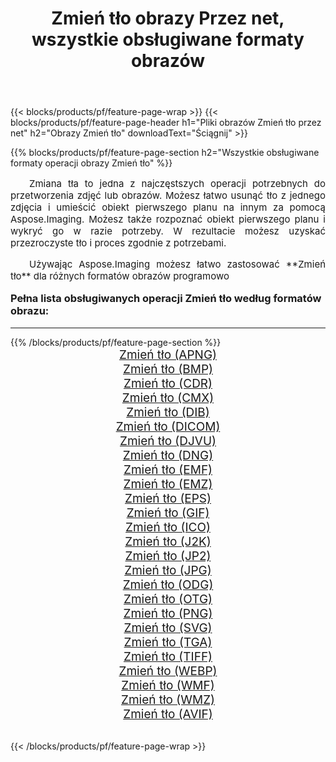 ﻿---
title: Zmień tło obrazy Przez net, wszystkie obsługiwane formaty obrazów 
weight: 3920
url: /pl/net/change-background/ 
lang: pl
langdirlevel: 2
locales: zh-hans,ja,it,ru,de,es,fr,nl,id,lt,pl,pt,vi,tr,ko,zh-hant,ar,hi,th,sv,cs,uk,he
description: Używając Aspose.Imaging możesz łatwo Zmień tło obrazy Via net
---

{{< blocks/products/pf/feature-page-wrap >}}
{{< blocks/products/pf/feature-page-header h1="Pliki obrazów Zmień tło przez net" h2="Obrazy Zmień tło" downloadText="Ściągnij" >}}


{{% blocks/products/pf/feature-page-section  h2="Wszystkie obsługiwane formaty operacji obrazy Zmień tło" %}}
<p align="justify" style="text-indent:2em;font-size:15px;">
Zmiana tła to jedna z najczęstszych operacji potrzebnych do przetworzenia zdjęć lub obrazów. Możesz łatwo usunąć tło z jednego zdjęcia i umieścić obiekt pierwszego planu na innym za pomocą Aspose.Imaging. Możesz także rozpoznać obiekt pierwszego planu i wykryć go w razie potrzeby. W rezultacie możesz uzyskać przezroczyste tło i proces zgodnie z potrzebami.
</p>
<p align="justify" style="text-indent:2em;font-size:15px;">
Używając Aspose.Imaging możesz łatwo zastosować **Zmień tło** dla różnych formatów obrazów programowo
</p>
<h3 style="margin-top:16px;">
Pełna lista obsługiwanych operacji Zmień tło według formatów obrazu:
</h3>
<hr/>
{{% /blocks/products/pf/feature-page-section %}}
<div class="container-fluid productfamilypage bg-gray">
    <div class="convertypes bg-gray agp-content section">
        <div class="container">
		<div class="row other-converters" style="gap: 10px;font-size: 19px;text-align:center;">
		    <div class='col-md-3 other-converter remove-lp remove-rp'><a href="/imaging/pl/net/change-background/apng/" style="padding:15px;">Zmień tło (APNG)</a></div><div class='col-md-3 other-converter remove-lp remove-rp'><a href="/imaging/pl/net/change-background/bmp/" style="padding:15px;">Zmień tło (BMP)</a></div><div class='col-md-3 other-converter remove-lp remove-rp'><a href="/imaging/pl/net/change-background/cdr/" style="padding:15px;">Zmień tło (CDR)</a></div><div class='col-md-3 other-converter remove-lp remove-rp'><a href="/imaging/pl/net/change-background/cmx/" style="padding:15px;">Zmień tło (CMX)</a></div><div class='col-md-3 other-converter remove-lp remove-rp'><a href="/imaging/pl/net/change-background/dib/" style="padding:15px;">Zmień tło (DIB)</a></div><div class='col-md-3 other-converter remove-lp remove-rp'><a href="/imaging/pl/net/change-background/dicom/" style="padding:15px;">Zmień tło (DICOM)</a></div><div class='col-md-3 other-converter remove-lp remove-rp'><a href="/imaging/pl/net/change-background/djvu/" style="padding:15px;">Zmień tło (DJVU)</a></div><div class='col-md-3 other-converter remove-lp remove-rp'><a href="/imaging/pl/net/change-background/dng/" style="padding:15px;">Zmień tło (DNG)</a></div><div class='col-md-3 other-converter remove-lp remove-rp'><a href="/imaging/pl/net/change-background/emf/" style="padding:15px;">Zmień tło (EMF)</a></div><div class='col-md-3 other-converter remove-lp remove-rp'><a href="/imaging/pl/net/change-background/emz/" style="padding:15px;">Zmień tło (EMZ)</a></div><div class='col-md-3 other-converter remove-lp remove-rp'><a href="/imaging/pl/net/change-background/eps/" style="padding:15px;">Zmień tło (EPS)</a></div><div class='col-md-3 other-converter remove-lp remove-rp'><a href="/imaging/pl/net/change-background/gif/" style="padding:15px;">Zmień tło (GIF)</a></div><div class='col-md-3 other-converter remove-lp remove-rp'><a href="/imaging/pl/net/change-background/ico/" style="padding:15px;">Zmień tło (ICO)</a></div><div class='col-md-3 other-converter remove-lp remove-rp'><a href="/imaging/pl/net/change-background/j2k/" style="padding:15px;">Zmień tło (J2K)</a></div><div class='col-md-3 other-converter remove-lp remove-rp'><a href="/imaging/pl/net/change-background/jp2/" style="padding:15px;">Zmień tło (JP2)</a></div><div class='col-md-3 other-converter remove-lp remove-rp'><a href="/imaging/pl/net/change-background/jpg/" style="padding:15px;">Zmień tło (JPG)</a></div><div class='col-md-3 other-converter remove-lp remove-rp'><a href="/imaging/pl/net/change-background/odg/" style="padding:15px;">Zmień tło (ODG)</a></div><div class='col-md-3 other-converter remove-lp remove-rp'><a href="/imaging/pl/net/change-background/otg/" style="padding:15px;">Zmień tło (OTG)</a></div><div class='col-md-3 other-converter remove-lp remove-rp'><a href="/imaging/pl/net/change-background/png/" style="padding:15px;">Zmień tło (PNG)</a></div><div class='col-md-3 other-converter remove-lp remove-rp'><a href="/imaging/pl/net/change-background/svg/" style="padding:15px;">Zmień tło (SVG)</a></div><div class='col-md-3 other-converter remove-lp remove-rp'><a href="/imaging/pl/net/change-background/tga/" style="padding:15px;">Zmień tło (TGA)</a></div><div class='col-md-3 other-converter remove-lp remove-rp'><a href="/imaging/pl/net/change-background/tiff/" style="padding:15px;">Zmień tło (TIFF)</a></div><div class='col-md-3 other-converter remove-lp remove-rp'><a href="/imaging/pl/net/change-background/webp/" style="padding:15px;">Zmień tło (WEBP)</a></div><div class='col-md-3 other-converter remove-lp remove-rp'><a href="/imaging/pl/net/change-background/wmf/" style="padding:15px;">Zmień tło (WMF)</a></div><div class='col-md-3 other-converter remove-lp remove-rp'><a href="/imaging/pl/net/change-background/wmz/" style="padding:15px;">Zmień tło (WMZ)</a></div><div class='col-md-3 other-converter remove-lp remove-rp'><a href="/imaging/pl/net/change-background/avif/" style="padding:15px;">Zmień tło (AVIF)</a></div>
                </div>
        </div>
    </div>
</div>
<br/>

{{< /blocks/products/pf/feature-page-wrap >}}
